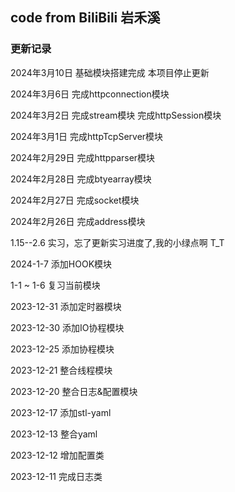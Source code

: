 ## code from BiliBili 岩禾溪



### 更新记录
2024年3月10日 基础模块搭建完成 本项目停止更新

2024年3月6日 完成httpconnection模块 

2024年3月2日 完成stream模块 完成httpSession模块

2024年3月1日 完成httpTcpServer模块

2024年2月29日 完成httpparser模块

2024年2月28日 完成btyearray模块

2024年2月27日 完成socket模块

2024年2月26日 完成address模块
 
1.15--2.6 实习，忘了更新实习进度了,我的小绿点啊 T_T

2024-1-7   添加HOOK模块

1-1 ~ 1-6  复习当前模块

2023-12-31 添加定时器模块

2023-12-30 添加IO协程模块

2023-12-25 添加协程模块

2023-12-21 整合线程模块

2023-12-20 整合日志&配置模块

2023-12-17 添加stl-yaml

2023-12-13 整合yaml

2023-12-12 增加配置类

2023-12-11 完成日志类

